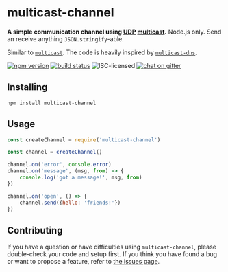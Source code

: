 # multicast-channel

**A simple communication channel using [UDP](https://en.wikipedia.org/wiki/User_Datagram_Protocol) [multicast](https://en.wikipedia.org/wiki/IP_multicast).** Node.js only. Send an receive anything `JSON.stringify`-able.

Similar to [`multicast`](https://github.com/ForbesLindesay-Unmaintained/multicast). The code is heavily inspired by [`multicast-dns`](https://github.com/mafintosh/multicast-dns).

[![npm version](https://img.shields.io/npm/v/multicast-channel.svg)](https://www.npmjs.com/package/multicast-channel)
[![build status](https://img.shields.io/travis/derhuerst/multicast-channel.svg)](https://travis-ci.org/derhuerst/multicast-channel)
![ISC-licensed](https://img.shields.io/github/license/derhuerst/multicast-channel.svg)
[![chat on gitter](https://badges.gitter.im/derhuerst.svg)](https://gitter.im/derhuerst)


## Installing

```shell
npm install multicast-channel
```


## Usage

```js
const createChannel = require('multicast-channel')

const channel = createChannel()

channel.on('error', console.error)
channel.on('message', (msg, from) => {
	console.log('got a message!', msg, from)
})

channel.on('open', () => {
	channel.send({hello: 'friends!'})
})
```


## Contributing

If you have a question or have difficulties using `multicast-channel`, please double-check your code and setup first. If you think you have found a bug or want to propose a feature, refer to [the issues page](https://github.com/derhuerst/multicast-channel/issues).
